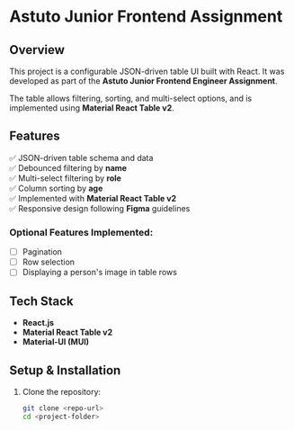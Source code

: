 # Astuto Junior Frontend Assignment

## Overview

This project is a configurable JSON-driven table UI built with React. It was developed as part of the **Astuto Junior Frontend Engineer Assignment**.

The table allows filtering, sorting, and multi-select options, and is implemented using **Material React Table v2**.

## Features

✅ JSON-driven table schema and data  
✅ Debounced filtering by **name**  
✅ Multi-select filtering by **role**  
✅ Column sorting by **age**  
✅ Implemented with **Material React Table v2**  
✅ Responsive design following **Figma** guidelines  

### Optional Features Implemented:
- [ ] Pagination  
- [ ] Row selection  
- [ ] Displaying a person's image in table rows  

## Tech Stack

- **React.js**  
- **Material React Table v2**  
- **Material-UI (MUI)**  

## Setup & Installation

1. Clone the repository:
   ```sh
   git clone <repo-url>
   cd <project-folder>
